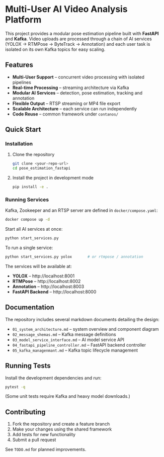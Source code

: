 # Multi-User AI Video Analysis Platform

This project provides a modular pose estimation pipeline built with **FastAPI** and **Kafka**. Video uploads are processed through a chain of AI services (YOLOX → RTMPose → ByteTrack → Annotation) and each user task is isolated on its own Kafka topics for easy scaling.

## Features

- **Multi-User Support** – concurrent video processing with isolated pipelines
- **Real-time Processing** – streaming architecture via Kafka
- **Modular AI Services** – detection, pose estimation, tracking and annotation
- **Flexible Output** – RTSP streaming or MP4 file export
- **Scalable Architecture** – each service can run independently
- **Code Reuse** – common framework under `contanos/`

## Quick Start

### Installation

1. Clone the repository
   ```bash
   git clone <your-repo-url>
   cd pose_estimation_fastapi
   ```
2. Install the project in development mode
   ```bash
   pip install -e .
   ```

### Running Services

Kafka, Zookeeper and an RTSP server are defined in `docker/compose.yaml`:
```bash
docker compose up -d
```

Start all AI services at once:
```bash
python start_services.py
```

To run a single service:
```bash
python start_services.py yolox       # or rtmpose / annotation
```

The services will be available at:
- **YOLOX** – http://localhost:8001
- **RTMPose** – http://localhost:8002
- **Annotation** – http://localhost:8003
- **FastAPI Backend** – http://localhost:8000

## Documentation

The repository includes several markdown documents detailing the design:

- `01_system_architecture.md` – system overview and component diagram
- `02_message_shemas.md` – Kafka message definitions
- `03_model_service_interface.md` – AI model service API
- `04_fastapi_pipeline_controller.md` – FastAPI backend controller
- `05_kafka_managenmant.md` – Kafka topic lifecycle management

## Running Tests

Install the development dependencies and run:
```bash
pytest -q
```
(Some unit tests require Kafka and heavy model downloads.)

## Contributing

1. Fork the repository and create a feature branch
2. Make your changes using the shared framework
3. Add tests for new functionality
4. Submit a pull request

See `TODO.md` for planned improvements.
